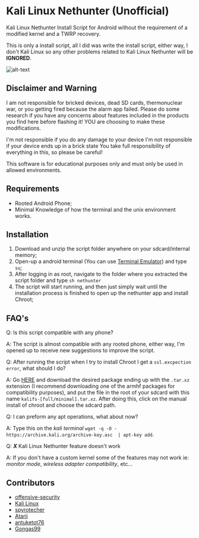 # Kali Linux Nethunter (Unofficial)

Kali Linux Nethunter Install Script for Android without the requirement of a modified kernel and a TWRP recovery.

This is only a install script, all I did was write the install script, either way, I don't Kali Linux so any other problems related to Kali Linux Nethunter will be **IGNORED**.

![alt-text](https://gitlab.com/kalilinux/nethunter/build-scripts/kali-nethunter-project/raw/master/images/nethunter-git-logo.png)

## Disclaimer and Warning

I am not responsible for bricked devices, dead SD cards, thermonuclear war,
or you getting fired because the alarm app failed.
Please do some research if you have any concerns about features included
in the products you find here before flashing it!
YOU are choosing to make these modifications.

I'm not responsible if you do any damage to your device
I'm not responsible if your device ends up in a brick state
You take full responsibility of everything in this, so please be careful!

This software is for educational purposes only and must only be used in allowed environments.

## Requirements

* Rooted Android Phone;
* Minimal Knowledge of how the terminal and the unix environment works.

## Installation

1. Download and unzip the script folder anywhere on your sdcard/internal memory;
2. Open-up a android terminal (You can use [Terminal Emulator](https://play.google.com/store/apps/details?id=jackpal.androidterm)) and type `su`;
3. After logging in as root, navigate to the folder where you extracted the script folder and type `sh nethunter`
4. The script will start running, and then just simply wait until the installation process is finished to open up the nethunter app and install Chroot;

## FAQ's

Q: Is this script compatible with any phone?

A: The script is almost compatible with any rooted phone, either way, I'm opened up to receive new suggestions to improve the script.

Q: After running the script when I try to install Chroot I get a `ssl.excpection error`, what should I do?

A: Go [HERE](https://build.nethunter.com/kalifs/kalifs-latest/) and download the desired package ending up with the `.tar.xz` extension (I recommend downloading one of the armhf packages for compatibility purposes), and put the file in the root of your sdcard with this name `kalifs-[full/minimal].tar.xz`. After doing this, click on the manual install of chroot and choose the sdcard path.

Q: I can preform any apt operations, what about now?

A: Type this on the *kali terminal* `wget -q -O - https://archive.kali.org/archive-key.asc  | apt-key add`.

Q: ***X*** Kali Linux Nethunter feature doesn't work

A: If you don't have a custom kernel some of the features may not work ie: *monitor mode*, *wireless adapter compatibility*, etc...

## Contributors

* [offensive-security](https://github.com/offensive-security)
* [Kali Linux](https://gitlab.com/kalilinux)
* [spyrotecher](https://github.com/spyrotecher)
* [Atarii](https://github.com/atarii)
* [antuketot76](https://github.com/antuketot76)
* [Gongas99](https://github.com/Gongas99)
